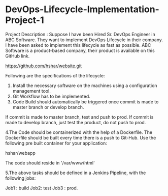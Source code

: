 # DevOps-Lifecycle-Implementation-Project-1

Project Description :
Suppose I have been Hired Sr. DevOps Engineer in ABC Software. They want to implement DevOps Lifecycle in their company. I have been asked to implement this lifecycle as fast as possible. ABC Software is a product-based company, their product is available on this GitHub link.
 
https://github.com/hshar/website.git

Following are the specifications of the lifecycle:
 
1. Install the necessary software on the machines using a configuration management tool. 
2. Git Workflow has to be implemented.
3. Code Build should automatically be triggered once commit is made to master branch or develop branch.

If commit is made to master branch, test and push to prod. 
If commit is made to develop branch, just test the product, do not push to prod.

4.The Code should be containerized with the help of a Dockerfile. The Dockerfile should be built every time there is a push to Git-Hub. Use the following pre built container for your application:

hshar/webapp

The code should reside in '/var/www/html'
 
5.The above tasks should be defined in a Jenkins Pipeline, with the following jobs:
 
Job1 : build 
Job2: test 
Job3 : prod.
